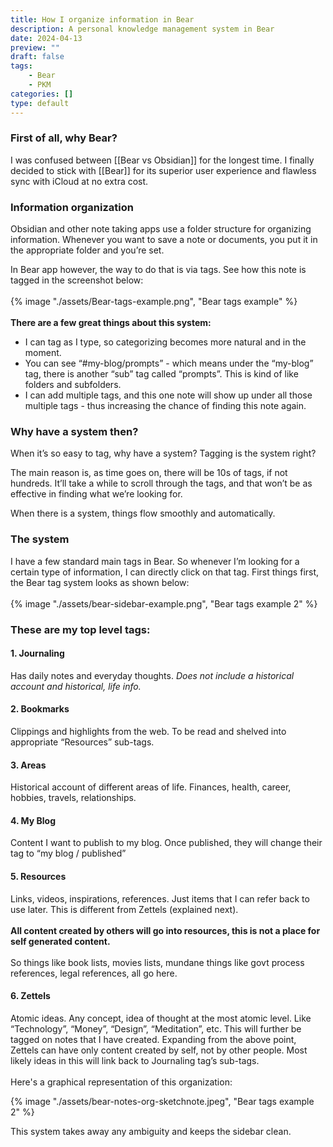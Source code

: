 ```yaml
---
title: How I organize information in Bear
description: A personal knowledge management system in Bear
date: 2024-04-13
preview: ""
draft: false
tags:
    - Bear
    - PKM
categories: []
type: default
---
```



### First of all, why Bear?
I was confused between [[Bear vs Obsidian]] for the longest time. I finally decided to stick with [[Bear]] for its superior user experience and flawless sync with iCloud at no extra cost.

### Information organization
Obsidian and other note taking apps use a folder structure for organizing information. Whenever you want to save a note or documents, you put it in the appropriate folder and you’re set. 

In Bear app however, the way to do that is via tags. See how this note is tagged in the screenshot below: \
\
{% image "./assets/Bear-tags-example.png", "Bear tags example" %}
\
\
**There are a few great things about this system:**
- I can tag as I type, so categorizing becomes more natural and in the moment. 
- You can see “#my-blog/prompts” - which means under the “my-blog” tag, there is another “sub” tag called “prompts”. This is kind of like folders and subfolders.
- I can add multiple tags, and this one note will show up under all those multiple tags - thus increasing the chance of finding this note again. 

### Why have a system then?
When it’s so easy to tag, why have a system? Tagging is the system right?

The main reason is, as time goes on, there will be 10s of tags, if not hundreds. It’ll take a while to scroll through the tags, and that won’t be as effective in finding what we’re looking for.

When there is a system, things flow smoothly and automatically.

### The system
I have a few standard main tags in Bear. So whenever I’m looking for a certain type of information, I can directly click on that tag. First things first, the Bear tag system looks as shown below: \
\
{% image "./assets/bear-sidebar-example.png", "Bear tags example 2" %}

### These are my top level tags:

#### 1. Journaling
Has daily notes and everyday thoughts. *Does not include a historical account and historical, life info.*

#### 2. Bookmarks
Clippings and highlights from the web. To be read and shelved into appropriate “Resources” sub-tags. 

#### 3. Areas
Historical account of different areas of life. Finances, health, career, hobbies, travels, relationships.

#### 4. My Blog
Content I want to publish to my blog. Once published, they will change their tag to “my blog / published”

#### 5. Resources
Links, videos, inspirations, references. Just items that I can refer back to use later. This is different from Zettels (explained next).  \
\
**All content created by others will go into resources, this is not a place for self generated content.** \
\
So things like book lists, movies lists, mundane things like govt process references, legal references, all go here. 

#### 6. Zettels
Atomic ideas. Any concept, idea of thought at the most atomic level. Like “Technology”, “Money”, “Design”, “Meditation”, etc. This will further be tagged on notes that I have created. Expanding from the above point, Zettels can have only content created by self, not by other people. Most likely ideas in this will link back to Journaling tag’s sub-tags. \
\
Here's a graphical representation of this organization: 

{% image "./assets/bear-notes-org-sketchnote.jpeg", "Bear tags example 2" %}

This system takes away any ambiguity and keeps the sidebar clean. 